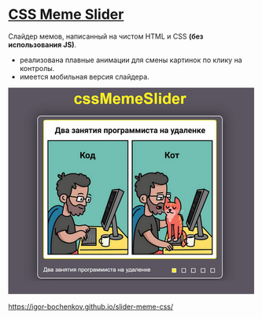 # [CSS Meme Slider](https://igor-bochenkov.github.io/slider-meme-css/)

Слайдер мемов, написанный на чистом HTML и CSS **(без использования JS)**.

- реализована плавные анимации для смены картинок по клику на контролы.
- имеется мобильная версия слайдера.

![image gallery preview](./img/css-meme-slider_preview_500.png)

https://igor-bochenkov.github.io/slider-meme-css/
